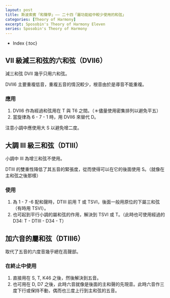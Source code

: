 ```yaml
---
layout: post
title: 斯波索賓「和聲學」—— 二十四「屬功能組中較少使用的和弦」
categories: [Theory of Harmony]
excerpt: Sposobin's Theory of Harmony Eleven
series: Sposobin's Theory of Harmony
---
```

* Index
{:toc}

## VII 級減三和弦的六和弦（DVII6）

減三和弦 DVII 幾乎只用六和弦。

DVII6 主要重複低音，重複五音的情況較少，根音由於是導音不能重複。

### 應用

1. DVII6 作為經過和弦用在 T 與 T6 之間。（＊儘量使用密集排列以避免平五）
2. 當旋律為 6 - 7 - 1 時，用 DVII6 來替代 D。

注意小調中應使用大 S 以避免增二度。

## 大調 III 級三和弦（DTIII）

小調中 III 為增三和弦不使用。

DTIII 的雙重性降低了其五音的緊張度，從而使得可以在它的後面使用 S。（就像在主和弦之後那樣）

### 使用

1. 為 1 - 7 -6 配和聲時，DTIII 前用 T 或 TSVI，後面一般用原位的下屬三和弦（有時用 TSVI）。
2. 也可起到平行小調的屬和弦的作用，解決到 TSVI 或 T。（此時也可使用經過的 D34: T - DTIII - D34 - T）

## 加六音的屬和弦（DTIII6）

取代了五音的六度音幾乎總在高聲部。

### 在終止中使用

1. 直接用在 S, T, K46 之後，然後解決到五音。
2. 也可用在 D, D7 之後，此時六音就像是後面的主和聲的先現音。此時六音作三度下行或保持不動，偶而也三度上行到主和弦的五音。